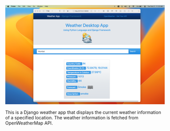 
![title](weatherApp/static/images/Screenshot.png)

This is a Django weather app that displays the current weather information of a specified location. The weather information is fetched from OpenWeatherMap API.

